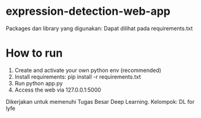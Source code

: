# expression-detection-web-app

Packages dan library yang digunakan: Dapat dilihat pada requirements.txt

# How to run

1. Create and activate your own python env (recommended)
2. Install requirements: pip install -r requirements.txt
3. Run python app.py
4. Access the web via 127.0.0.1:5000

Dikerjakan untuk memenuhi Tugas Besar Deep Learning.
Kelompok: DL for lyfe
